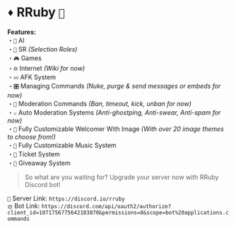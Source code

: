 # `♦️` **RRuby** `🤖`

**Features:**  
・`🤖` AI  
・`🚃` SR _(Selection Roles)_  
・`🎮` Games  
・`🌐` Internet _(Wiki for now)_  
・`💤` AFK System  
・`🎛️` Managing Commands _(Nuke, purge & send messages or embeds for now)_  
・`🤺` Moderation Commands _(Ban, timeout, kick, unban for now)_  
・`⚔️` Auto Moderation Systems _(Anti-ghostping, Anti-swear, Anti-spam for now)_  
・`👋` Fully Customizable Welcomer With Image _(With over 20 image themes to choose from!)_  
・`🎵` Fully Customizable Music System  
・`🎫` Ticket System  
・`🎉` Giveaway System

> So what are you waiting for? Upgrade your server now with RRuby Discord bot!

`🔗` Server Link: `https://discord.io/rruby`  
`🌞` Bot Link: `https://discord.com/api/oauth2/authorize?client_id=1071756775642103870&permissions=8&scope=bot%20applications.commands`
